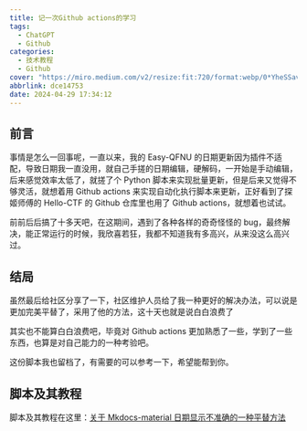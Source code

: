 ```yaml
---
title: 记一次Github actions的学习
tags:
  - ChatGPT
  - Github
categories:
  - 技术教程
  - Github
cover: "https://miro.medium.com/v2/resize:fit:720/format:webp/0*YheSSavGXXmi-Md0.png"
abbrlink: dce14753
date: 2024-04-29 17:34:12
---
```


## 前言

事情是怎么一回事呢，一直以来，我的 Easy-QFNU 的日期更新因为插件不适配，导致日期我一直没用，就自己手搓的日期编辑，硬解码，一开始是手动编辑，后来感觉效率太低了，就搓了个 Python 脚本来实现批量更新，但是后来又觉得不够灵活，就想着用 Github actions 来实现自动化执行脚本来更新，正好看到了探姬师傅的 Hello-CTF 的 Github 仓库里也用了 Github actions，就想着也试试。

前前后后搞了十多天吧，在这期间，遇到了各种各样的奇奇怪怪的 bug，最终解决，能正常运行的时候，我欣喜若狂，我都不知道我有多高兴，从来没这么高兴过。

## 结局

虽然最后给社区分享了一下，社区维护人员给了我一种更好的解决办法，可以说是更加完美平替了，采用了他的方法，这十天也就是说白白浪费了

其实也不能算白白浪费吧，毕竟对 Github actions 更加熟悉了一些，学到了一些东西，也算是对自己能力的一种考验吧。

这份脚本我也留档了，有需要的可以参考一下，希望能帮到你。

## 脚本及其教程

脚本及其教程在这里：[关于 Mkdocs-material 日期显示不准确的一种平替方法](https://blog.w1ndys.top/posts/512a6b20)
